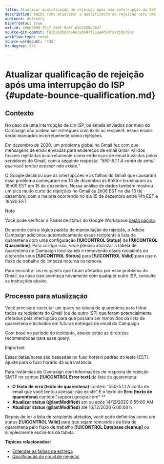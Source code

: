```yaml
---
title: Atualizar qualificação de rejeição após uma interrupção do ISP
description: Saiba como atualizar a qualificação de rejeição após uma interrupção do ISP.
audience: delivery
hidefromtoc: true
exl-id: b06e9009-70c7-459f-8a9f-d5b7020d662f
source-git-commit: f81b8a3b076a6e29b697f21ea4d99fa7d5b6788c
workflow-type: tm+mt
source-wordcount: '435'
ht-degree: 97%

---
```


# Atualizar qualificação de rejeição após uma interrupção do ISP {#update-bounce-qualification.md}

## Contexto

No caso de uma interrupção de um ISP, os emails enviados por meio do Campaign não podem ser entregues com êxito ao recipient: esses emails serão marcados incorretamente como rejeições.

Em dezembro de 2020, um problema global no Gmail fez com que mensagens de email enviadas para endereços de email Gmail válidos fossem rejeitadas incorretamente como endereços de email inválidos pelos servidores do Gmail, com a seguinte resposta: *&quot;550-5.1.1 A conta de email que você tentou acessar não existe.&quot;*

O Google declarou que as interrupções e as falhas do Gmail que causaram esse problema começaram em 14 de dezembro às 6h55 e terminaram às 18h09 EST em 15 de dezembro. Nossa análise de dados também mostrou um pico muito curto de rejeições no Gmail às 2h06 EST no dia 16 de dezembro, com a maioria ocorrendo no dia 15 de dezembro entre 14h EST e 18h30 EST.

>[!NOTE]
>
>Você pode verificar o Painel de status do Google Workspace [nesta página](https://www.google.com/appsstatus#hl=en&amp;v=status).


De acordo com a lógica padrão de manipulação de rejeição, o Adobe Campaign adicionou automaticamente esses recipients à lista de quarentena com uma configuração **[!UICONTROL Status]** de **[!UICONTROL Quarantine]**. Para corrigir isso, você precisa atualizar a tabela de quarentena no Campaign localizando e removendo esses recipients ou alterando seus **[!UICONTROL Status]** para **[!UICONTROL Valid]** para que o fluxo de trabalho de limpeza noturna os remova.

Para encontrar os recipients que foram afetados por esse problema do Gmail, ou caso isso aconteça novamente com qualquer outro ISP, consulte as instruções abaixo.

## Processo para atualização

Você precisará executar um query na tabela de quarentena para filtrar todos os recipients do Gmail (ou de outro ISP) que foram potencialmente afetados pela interrupção para que possam ser removidos da lista de quarentena e incluídos em futuras entregas de email do Campaign.

Com base no período do incidente, abaixo estão as diretrizes recomendadas para esse query.

>[!IMPORTANT]
>
>Essas datas/horas são baseadas no fuso horário padrão do leste (EST). Ajuste para o fuso horário da sua instância.

Para instâncias do Campaign com informações de resposta de rejeição SMTP no campo **[!UICONTROL Error text]** da lista de quarentena:

* **O texto de erro (texto de quarentena)** contém &quot;550-5.1.1 A conta de email que você tentou acessar não existe&quot; E o texto de **Erro (texto de quarentena)** contém &quot;support.google.com&quot; **
* **Atualizar status (@lastModified)** em ou após 14/12/2020 6:55:00 AM
* **Atualizar status (@lastModified)** até 16/12/2020 6:00:00 h

Depois de ter a lista de recipients afetados, você pode defini-los como um status **[!UICONTROL Valid]** para que sejam removidos da lista de quarentena pelo fluxo de trabalho **[!UICONTROL Database cleanup]** ou simplesmente excluí-los da tabela.

**Tópicos relacionados:**
* [Entender as falhas de entrega](../../sending/using/understanding-delivery-failures.md)
* [Qualificação de email de rejeição](../../sending/using/understanding-delivery-failures.md#bounce-mail-qualification)
